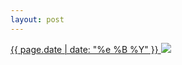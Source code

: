 ```yaml
---
layout: post
---
```


<p>
  <a href="/198">
    <time>{{ page.date | date: "%e %B %Y" }}</time>
    <img src="https://s3.amazonaws.com/life.aaronjgreenberg.com/198.jpg">
  </a>
  
</p>
